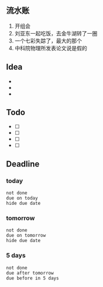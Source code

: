 ## 流水账
1. 开组会
2. 刘亚东一起吃饭，去金牛湖转了一圈
3. 一个七彩失踪了，最大的那个
4. 中科院物理所发表论文说是假的

## Idea
- 
- 
- 

## Todo
- [ ] 
- [ ] 
- [ ] 
- [ ] 

## Deadline
### today
```tasks
not done
due on today
hide due date
```
### tomorrow
```tasks
not done
due on tomorrow
hide due date
```
### 5 days
```tasks
not done
due after tomorrow
due before in 5 days
```
